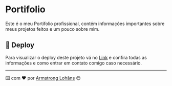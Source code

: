 # Portifolio

Este é o meu Portifolio profissional, contém informações importantes sobre meus projetos feitos e um pouco sobre mim.

## 🚀 Deploy

Para visualizar o deploy deste projeto vá no [Link](https://portfolio-levi-valverde.vercel.app/) e confira todas as informações e como entrar em contato comigo caso necessário.

---

⌨️ com ❤️ por [Armstrong Lohãns]([https://gist.github.com/lohhans](https://github.com/Levi-Valverde)https://github.com/Levi-Valverde) 😊
